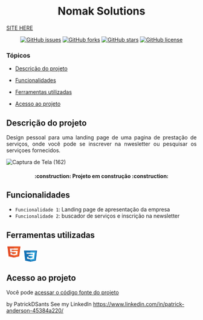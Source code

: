 <h1 align="center" id="Título-e-Imagem-de-capa"> Nomak Solutions </h1>

<a href= "https://landingpage-blond.vercel.app/">SITE HERE</a>

<p align="center">
<a href="https://github.com/PatrickDSants/landingpage/issues"><img alt="GitHub issues" src="https://img.shields.io/github/issues/PatrickDSants/landingpage?style=for-the-badge"></a>
<a href="https://github.com/PatrickDSants/landingpage/network"><img alt="GitHub forks" src="https://img.shields.io/github/forks/PatrickDSants/landingpage?style=for-the-badge"></a>
<a href="https://github.com/PatrickDSants/landingpage/stargazers"><img alt="GitHub stars" src="https://img.shields.io/github/stars/PatrickDSants/landingpage?style=for-the-badge"></a>
<a href="https://github.com/PatrickDSants/landingpage"><img alt="GitHub license" src="https://img.shields.io/github/license/PatrickDSants/landingpage?style=for-the-badge"></a>
</p>

### Tópicos 

- [Descrição do projeto](#descrição-do-projeto)

- [Funcionalidades](#funcionalidades)

- [Ferramentas utilizadas](#ferramentas-utilizadas)

- [Acesso ao projeto](#acesso-ao-projeto)

## Descrição do projeto 

<div align="justify">
<p>Design pessoal para uma landing page de uma pagina de prestação de serviços, onde você pode se inscrever na nwesletter ou pesquisar os serviçoes fornecidos.</p>
  
![Captura de Tela (162)](https://user-images.githubusercontent.com/94023842/183502146-fc9ec72e-0682-4b15-8da4-bc05c7469fad.png)

</div>

<h4 align="center"> 
    :construction:  Projeto em construção  :construction:
</h4>

## Funcionalidades

- `Funcionalidade 1`: Landing page de apresentação da empresa
- `Funcionalidade 2`: buscador de serviços e inscrição na newsletter

## Ferramentas utilizadas

<img alt="Patrick-HTML" height="30" width="40" src="https://raw.githubusercontent.com/devicons/devicon/master/icons/html5/html5-original.svg">
<img align="center" alt="Patrick-CSS" height="30" width="40" src="https://raw.githubusercontent.com/devicons/devicon/master/icons/css3/css3-original.svg">

###

## Acesso ao projeto

Você pode [acessar o código fonte do projeto](https://github.com/PatrickDSants/landingpage)


by PatrickDSants See my LinkedIn https://www.linkedin.com/in/patrick-anderson-45384a220/
